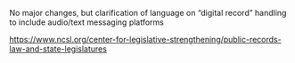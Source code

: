 No major changes, but clarification of language on “digital record” handling to include audio/text messaging platforms

https://www.ncsl.org/center-for-legislative-strengthening/public-records-law-and-state-legislatures
